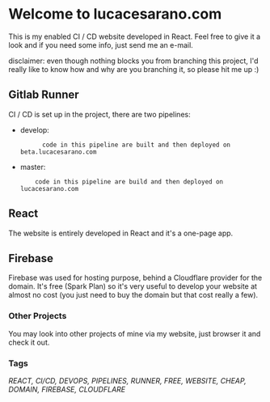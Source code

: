 # Welcome to lucacesarano.com

This is my enabled CI / CD website developed in React. Feel free to give it a look and if you need some info, just send me an e-mail.

disclaimer: even though nothing blocks you from branching this project, I'd really like to know how and why are you branching it, so please hit me up :)

## Gitlab Runner
CI / CD is set up in the project, there are two pipelines:

- develop:
            
            code in this pipeline are built and then deployed on beta.lucacesarano.com
- master:
  
          code in this pipeline are build and then deployed on lucacesarano.com

## React
The website is entirely developed in React and it's a one-page app.

## Firebase
Firebase was used for hosting purpose, behind a Cloudflare provider for the domain. It's free (Spark Plan) so it's very useful to develop your website at almost no cost (you just need to buy the domain but that cost really a few).

### Other Projects
You may look into other projects of mine via my website, just browser it and check it out.

### Tags
*REACT, CI/CD, DEVOPS, PIPELINES, RUNNER, FREE, WEBSITE, CHEAP, DOMAIN, FIREBASE, CLOUDFLARE*
